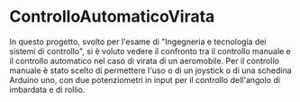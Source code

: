 ControlloAutomaticoVirata
=========================

In questo progetto, svolto per l'esame di "Ingegneria e tecnologia dei sistemi di controllo", 
si è voluto vedere il confronto tra il controllo manuale e il controllo automatico nel caso di virata di un aeromobile. 
Per il controllo manuale è stato scelto di permettere l'uso o di un joystick o di una schedina Arduino uno, 
con due potenziometri in input per il controllo dell'angolo di imbardata e di rollio.
